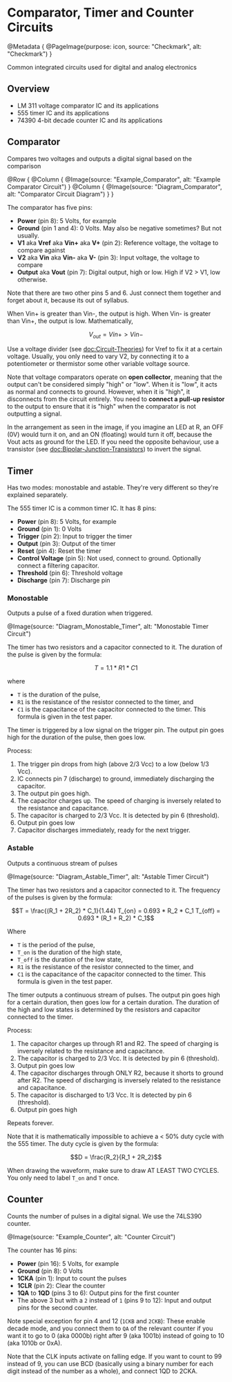 # Comparator, Timer and Counter Circuits

@Metadata {
    @PageImage(purpose: icon, source: "Checkmark", alt: "Checkmark")
}

Common integrated circuits used for digital and analog electronics

## Overview

- LM 311 voltage comparator IC and its applications
- 555 timer IC and its applications
- 74390 4-bit decade counter IC and its applications

## Comparator
Compares two voltages and outputs a digital signal based on the comparison

@Row {
    @Column {
        @Image(source: "Example_Comparator", alt: "Example Comparator Circuit")
    }
    @Column {
        @Image(source: "Diagram_Comparator", alt: "Comparator Circuit Diagram")
    }
}

The comparator has five pins:
- **Power** (pin 8): 5 Volts, for example
- **Ground** (pin 1 and 4): 0 Volts. May also be negative sometimes? But not usually.
- **V1** aka **Vref** aka **Vin+** aka **V+** (pin 2): Reference voltage, the voltage to compare against
- **V2** aka **Vin** aka **Vin-** aka **V-** (pin 3): Input voltage, the voltage to compare
- **Output** aka **Vout** (pin 7): Digital output, high or low. High if V2 > V1, low otherwise.

Note that there are two other pins 5 and 6. Just connect them together and forget about it, because its out of
syllabus.

When Vin+ is greater than Vin-, the output is high. When Vin- is greater than Vin+, the output is low. Mathematically,
```math
V_{out} = Vin+ > Vin-
```

Use a voltage divider (see <doc:Circuit-Theories>) for Vref to fix it at a certain voltage. Usually, you only
need to vary V2, by connecting it to a potentiometer or thermistor some other variable voltage source.

Note that voltage comparators operate on **open collector**, meaning that the output can't be considered simply
"high" or "low". When it is "low", it acts as normal and connects to ground. However, when it is "high", it
disconnects from the circuit entirely. You need to **connect a pull-up resistor** to the output to ensure that it
is "high" when the comparator is not outputting a signal.

In the arrangement as seen in the image, if you imagine an LED at R, an OFF (0V) would turn it on, and an ON (floating)
would turn it off, because the Vout acts as ground for the LED. If you need the opposite behaviour, use a transistor
(see <doc:Bipolar-Junction-Transistors>) to invert the signal.

## Timer
Has two modes: monostable and astable. They're very different so they're explained separately.

The 555 timer IC is a common timer IC. It has 8 pins:
- **Power** (pin 8): 5 Volts, for example
- **Ground** (pin 1): 0 Volts
- **Trigger** (pin 2): Input to trigger the timer
- **Output** (pin 3): Output of the timer
- **Reset** (pin 4): Reset the timer
- **Control Voltage** (pin 5): Not used, connect to ground. Optionally connect a filtering capacitor.
- **Threshold** (pin 6): Threshold voltage
- **Discharge** (pin 7): Discharge pin

### Monostable
Outputs a pulse of a fixed duration when triggered.

@Image(source: "Diagram_Monostable_Timer", alt: "Monostable Timer Circuit")

The timer has two resistors and a capacitor connected to it. The duration of the pulse is given by the formula:
```math
T = 1.1 * R1 * C1
```
where 
- `T` is the duration of the pulse, 
- `R1` is the resistance of the resistor connected to the timer, and 
- `C1` is the capacitance of the capacitor connected to the timer. This formula is given in the test paper.

The timer is triggered by a low signal on the trigger pin. The output pin goes high for the duration of the pulse, then goes low.

Process:
1. The trigger pin drops from high (above 2/3 Vcc) to a low (below 1/3 Vcc).
2. IC connects pin 7 (discharge) to ground, immediately discharging the capacitor.
3. The output pin goes high.
4. The capacitor charges up. The speed of charging is inversely related to the resistance and capacitance.
5. The capacitor is charged to 2/3 Vcc. It is detected by pin 6 (threshold).
6. Output pin goes low
7. Capacitor discharges immediately, ready for the next trigger.


### Astable
Outputs a continuous stream of pulses

@Image(source: "Diagram_Astable_Timer", alt: "Astable Timer Circuit")

The timer has two resistors and a capacitor connected to it. The frequency of the pulses is given by the formula:
```math
T = \frac{(R_1 + 2R_2) * C_1}{1.44}

T_{on} = 0.693 * R_2 * C_1

T_{off} = 0.693 * (R_1 + R_2) * C_1
```
Where 
- `T` is the period of the pulse, 
- `T_on` is the duration of the high state, 
- `T_off` is the duration of the low state, 
- `R1` is the resistance of the resistor connected to the timer, and 
- `C1` is the capacitance of the capacitor connected to the timer. This formula is given in the test paper.

The timer outputs a continuous stream of pulses. The output pin goes high for a certain duration, then goes low for a certain 
duration. The duration of the high and low states is determined by the resistors and capacitor connected to the timer.

Process:
1. The capacitor charges up through R1 and R2. The speed of charging is inversely related to the resistance and capacitance.
2. The capacitor is charged to 2/3 Vcc. It is detected by pin 6 (threshold).
3. Output pin goes low
4. The capacitor discharges through ONLY R2, because it shorts to ground after R2. The speed of discharging is inversely 
related to the resistance and capacitance.
5. The capacitor is discharged to 1/3 Vcc. It is detected by pin 6 (threshold).
6. Output pin goes high

Repeats forever.

Note that it is mathematically impossible to achieve a < 50% duty cycle with the 555 timer. The duty cycle is given by the formula:
```math
D = \frac{R_2}{R_1 + 2R_2}
```

When drawing the waveform, make sure to draw AT LEAST TWO CYCLES. You only need to label `T_on` and `T` once.

## Counter
Counts the number of pulses in a digital signal. We use the 74LS390 counter.

@Image(source: "Example_Counter", alt: "Counter Circuit")

The counter has 16 pins:
- **Power** (pin 16): 5 Volts, for example
- **Ground** (pin 8): 0 Volts
- **1CKA** (pin 1): Input to count the pulses
- **1CLR** (pin 2): Clear the counter
- **1QA** to **1QD** (pins 3 to 6): Output pins for the first counter
- The above 3 but with a `2` instead of `1` (pins 9 to 12): Input and output pins for the second counter.

Note special exception for pin 4 and 12 (`1CKB` and `2CKB`): These enable decade mode, and you connect them to `QA` of the 
relevant  counter if you want it to go to 0 (aka 0000b) right after 9 (aka 1001b) instead of going to 10 (aka 1010b or 0xA).

Note that the CLK inputs activate on falling edge. If you want to count to 99 instead of 9, you can use BCD (basically
using a binary number for each digit instead of the number as a whole), and connect 1QD to 2CKA.